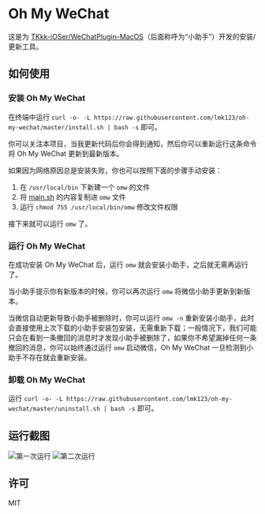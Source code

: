 # Oh My WeChat

这是为 [TKkk-iOSer/WeChatPlugin-MacOS](https://github.com/TKkk-iOSer/WeChatPlugin-MacOS)（后面称呼为“小助手”）开发的安装/更新工具。

## 如何使用

### 安装 Oh My WeChat

在终端中运行 `curl -o- -L https://raw.githubusercontent.com/lmk123/oh-my-wechat/master/install.sh | bash -s` 即可。

你可以关注本项目，当我更新代码后你会得到通知，然后你可以重新运行这条命令将 Oh My WeChat 更新到最新版本。

如果因为网络原因总是安装失败，你也可以按照下面的步骤手动安装：

1. 在 `/usr/local/bin` 下新建一个 `omw` 的文件
2. 将 [main.sh](https://github.com/lmk123/oh-my-wechat/blob/master/main.sh) 的内容复制进 `omw` 文件
3. 运行 `chmod 755 /usr/local/bin/omw` 修改文件权限

接下来就可以运行 `omw` 了。

### 运行 Oh My WeChat

在成功安装 Oh My WeChat 后，运行 `omw` 就会安装小助手，之后就无需再运行了。

当小助手提示你有新版本的时候，你可以再次运行 `omw` 将微信小助手更新到新版本。

当微信自动更新导致小助手被删除时，你可以运行 `omw -n` 重新安装小助手，此时会直接使用上次下载的小助手安装包安装，无需重新下载；一般情况下，我们可能只会在看到一条撤回的消息时才发现小助手被删除了，如果你不希望漏掉任何一条撤回的消息，你可以始终通过运行 `omw` 启动微信，Oh My WeChat 一旦检测到小助手不存在就会重新安装。

### 卸载 Oh My WeChat

运行 `curl -o- -L https://raw.githubusercontent.com/lmk123/oh-my-wechat/master/uninstall.sh | bash -s` 即可。

## 运行截图

![第一次运行](https://user-images.githubusercontent.com/5035625/40317415-fe3b55b2-5d53-11e8-8649-cf50fb4d4fef.png)
![第二次运行](https://user-images.githubusercontent.com/5035625/40317468-28c083a2-5d54-11e8-8c78-640f1e4e42a5.png)

## 许可

MIT
